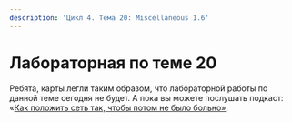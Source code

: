 ```yaml
---
description: 'Цикл 4. Тема 20: Miscellaneous 1.6'
---
```


# Лабораторная по теме 20

Ребята, карты легли таким образом, что лабораторной работы по данной теме сегодня не будет. А пока вы можете послушать подкаст: «[Как положить сеть так, чтобы потом не было больно»](http://linkmeup.ru/blog/240.html).

